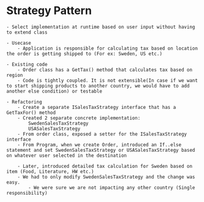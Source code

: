 # Strategy Pattern
	- Select implementation at runtime based on user input without having to extend class

	- Usecase
		- Application is responsible for calculating tax based on location the order is getting shipped to (For ex: Sweden, US etc.)
	
	- Existing code
		- Order class has a GetTax() method that calculates tax based on region
		- Code is tightly coupled. It is not extensible(In case if we want to start shipping products to another country, we would have to add another else condition) or testable

	- Refactoring
		- Create a separate ISalesTaxStrategy interface that has a GetTaxFor() method
		- Created 2 separate concrete implementation:
			SwedenSalesTaxStrategy
			USASalesTaxStrategy
		- From order class, exposed a setter for the ISalesTaxStrategy interface
		- From Program, when we create Order, introduced an If..else statement and set SwedenSalesTaxStrategy or USASalesTaxStrategy based on whatever user selected in the destination

		- Later, introduced detailed tax calculation for Sweden based on item (Food, Literature, HW etc.)
		- We had to only modify SwedenSalesTaxStrategy and the change was easy.
			- We were sure we are not impacting any other country (Single responsibility)